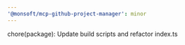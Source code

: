 ```yaml
---
'@monsoft/mcp-github-project-manager': minor
---
```


chore(package): Update build scripts and refactor index.ts
